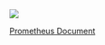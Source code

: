 <img src="https://prometheus.io/assets/architecture.png">

[Prometheus Document](https://prometheus.io/docs/introduction/overview/)
